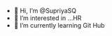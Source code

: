 - 👋 Hi, I’m @SupriyaSQ
- 👀 I’m interested in ...HR 
- 🌱 I’m currently learning Git Hub
<!---
SupriyaSQ/SupriyaSQ is a ✨ special ✨ repository because its `README.md` (this file) appears on your GitHub profile.
You can click the Preview link to take a look at your changes.
--->
